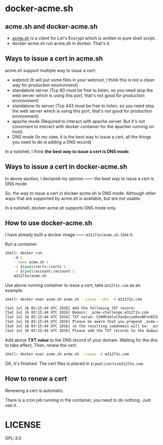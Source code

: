# docker-acme.sh
## acme.sh and docker-acme.sh
* [acme.sh](https://github.com/Neilpang/acme.sh) is a client for Let's Encrypt which is written in pure shell script.
* docker-acme.sh run acme.sh in docker. That's it.

## Ways to issue a cert in acme.sh
acme.sh support multiple way to issue a cert:

* webroot (It will put some files in your webroot, I think this is not a clean way for production environment)
* standalone server (Tcp 80 must be free to listen, so you need stop the web server which is using this port, that's not good for production environment)
* standalone tls server (Tcp 443 must be free to listen, so you need stop the web server which is using this port, that's not good for production environment)
* apache mode (Required to interact with apache server. But it's not convinient to interact with docker container for the apacher running on host)
* DNS mode (In my view, it is the best way to issue a cert, all the things you need to do is adding a DNS record)

In a nutshell, I think **the best way to issue a cert is DNS mode**.

## Ways to issue a cert in docker-acme.sh
In above section, I declared my opinion —— the best way to issue a cert is DNS mode.

So, the way to issue a cert in docker-acme.sh is DNS mode. Although other ways that are supported by
acme.sh is available, but are not usable.

In a nutshell, docker-acme.sh supports DNS mode only.

## How to use docker-acme.sh
I have already built a docker image —— `m31271n/acme.sh`. Use it.

Run a container:

```sh
shell> docker run
    -d \
	--name acme.sh \
	-v $(pwd)/certs:/certs \
	-v $(pwd)/account:/account \
	m31271n/acme.sh
```

Use above running container to issue a cert, take `m31271n.com` as an example:

```sh
shell> docker exec acme.sh acme.sh --issue --dns -d m31271n.com

[Sat Jul 16 03:15:44 UTC 2016] Add the following TXT record:
[Sat Jul 16 03:15:44 UTC 2016] Domain: _acme-challenge.m31271n.com
[Sat Jul 16 03:15:44 UTC 2016] TXT value: 536MSSmluCVasBvjoeRvoNFve8ISmUpk9iuzkfjiRbk
[Sat Jul 16 03:15:44 UTC 2016] Please be aware that you prepend _acme-challenge. before your domain
[Sat Jul 16 03:15:44 UTC 2016] so the resulting subdomain will be: _acme-challenge.m31271n.com
[Sat Jul 16 03:15:44 UTC 2016] Please add the TXT records to the domains, and retry again.
```

Add above **TXT value** to the DNS record of your domain. Waiting for the dns to take effect,
Then, renew the cert:

```sh
shell> docker exec acme.sh acme.sh --renew -d m31271n.com
```

OK, it's finished. The cert files is placed in `$(pwd)/certs/m31271n.com`.

## How to renew a cert
Renewing a cert is automatic.

There is a cron job running in the container, you need to do nothing. Just use it.

# LICENSE
GPL-3.0
